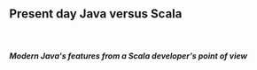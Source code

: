 <!-- .slide: data-background-color="#781010" data-background-image="images/bg-reveal.ps.png" -->

[//]: # (The following is a hack to move the slide H2 section down)
## &#173;
## &#173;
## &#173;
## Present day Java versus Scala
#### &#173;
#### *Modern Java's features from a Scala developer's point of view*

